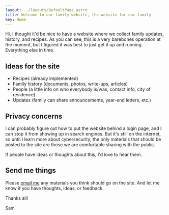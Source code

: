 ```yaml
---
layout: ../layouts/DefaultPage.astro
title: Welcome to our family website, the website for our family
key: Home
---
```


Hi. I thought it'd be nice to have a website where we collect family updates, history, and recipes. As you can see, this is a very barebones operation at the moment, but I figured it was best to just get it up and running. Everything else in time.

## Ideas for the site

- Recipes (already implemented)
- Family history (documents, photos, write-ups, articles)
- People (a little info on who everybody is/was, contact info, city of residence)
- Updates (family can share announcements, year-end letters, etc.)

## Privacy concerns

I can probably figure out how to put the website behind a login page, and I can stop it from showing up in search engines. But it's still on the internet, so until I learn more about cybersecurity, the only materials that should be posted to the site are those we are comfortable sharing with the public.

If people have ideas or thoughts about this, I'd love to hear them.

## Send me things

Please [email me](mailto:sam@samfeldstein.xyz) any materials you think should go on the site. And let me know if you have thoughts, ideas, or feedback.

Thanks all!

Sam
